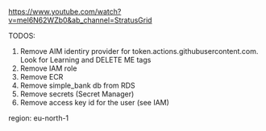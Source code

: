 https://www.youtube.com/watch?v=mel6N62WZb0&ab_channel=StratusGrid

TODOS:

1. Remove AIM identiry provider for token.actions.githubusercontent.com. Look for Learning and DELETE ME tags
2. Remove IAM role
3. Remove ECR
4. Remove simple_bank db from RDS
5. Remove secrets (Secret Manager)
6. Remove access key id for the user (see IAM)

region: eu-north-1
